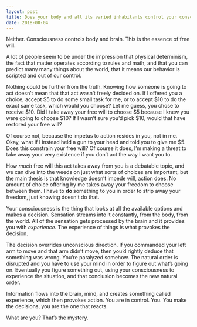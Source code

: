 ```yaml
---
layout: post
title: Does your body and all its varied inhabitants control your consciousness, or does your brain control your consciousness?
date: 2018-08-04
---
```


<p>Neither. Consciousness controls body and brain. This is the essence of free will.</p><p>A lot of people seem to be under the impression that physical determinism, the fact that matter operates according to rules and math, and that you can predict many many things about the world, that it means our behavior is scripted and out of our control.</p><p>Nothing could be further from the truth. Knowing how someone is going to act doesn’t mean that that act wasn’t freely decided on. If I offered you a choice, accept $5 to do some small task for me, or to accept $10 to do the exact same task, which would you choose? Let me guess, you chose to receive $10. Did I take away your free will to choose $5 because I knew you were going to choose $10? If I wasn’t sure you’d pick $10, would that have restored your free will?</p><p>Of course not, because the impetus to action resides in you, not in me. Okay, what if I instead held a gun to your head and told you to give me $5. Does this constrain your free will? Of course it does, I’m making a threat to take away your very existence if you don’t act the way I want you to.</p><p>How <i>much</i> free will this act takes away from you is a debatable topic, and we can dive into the weeds on just what sorts of choices are important, but the main thesis is that knowledge doesn’t impede will, action does. No amount of choice offering by me takes away your freedom to choose between them. I have to <b>do </b>something to you in order to strip away your freedom, just knowing doesn’t do that.</p><p>Your consciousness is the thing that looks at all the available options and makes a decision. Sensation streams into it constantly, from the body, from the world. All of the sensation gets processed by the brain and it provides you with <i>experience.</i> The experience of things is what provokes the decision.</p><p>The decision overrides unconscious direction. If you commanded your left arm to move and that arm didn’t move, then you’d rightly deduce that something was wrong. You’re paralyzed somehow. The natural order is disrupted and you have to use your mind in order to figure out what’s going on. Eventually you figure something out, using your consciousness to experience the situation, and that conclusion becomes the new natural order.</p><p>Information flows into the brain, mind, and creates something called experience, which then provokes action. You are in control. You. You make the decisions, you are the one that reacts.</p><p>What are you? That’s the mystery.</p>
